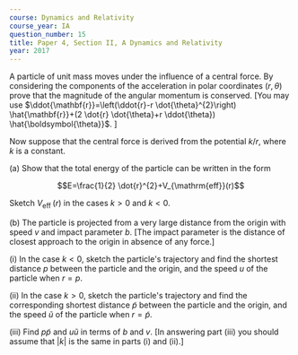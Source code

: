 ```yaml
---
course: Dynamics and Relativity
course_year: IA
question_number: 15
title: Paper 4, Section II, A Dynamics and Relativity
year: 2017
---
```




A particle of unit mass moves under the influence of a central force. By considering the components of the acceleration in polar coordinates $(r, \theta)$ prove that the magnitude of the angular momentum is conserved. [You may use $\ddot{\mathbf{r}}=\left(\ddot{r}-r \dot{\theta}^{2}\right) \hat{\mathbf{r}}+(2 \dot{r} \dot{\theta}+r \ddot{\theta}) \hat{\boldsymbol{\theta}}$. ]

Now suppose that the central force is derived from the potential $k / r$, where $k$ is a constant.

(a) Show that the total energy of the particle can be written in the form

$$E=\frac{1}{2} \dot{r}^{2}+V_{\mathrm{eff}}(r)$$

Sketch $V_{\text {eff }}(r)$ in the cases $k>0$ and $k<0$.

(b) The particle is projected from a very large distance from the origin with speed $v$ and impact parameter $b$. [The impact parameter is the distance of closest approach to the origin in absence of any force.]

(i) In the case $k<0$, sketch the particle's trajectory and find the shortest distance $p$ between the particle and the origin, and the speed $u$ of the particle when $r=p$.

(ii) In the case $k>0$, sketch the particle's trajectory and find the corresponding shortest distance $\widetilde{p}$ between the particle and the origin, and the speed $\widetilde{u}$ of the particle when $r=\widetilde{p}$.

(iii) Find $p \tilde{p}$ and $u \tilde{u}$ in terms of $b$ and $v$. [In answering part (iii) you should assume that $|k|$ is the same in parts (i) and (ii).]